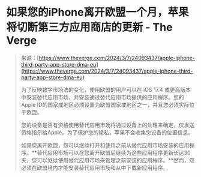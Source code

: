 <!--yml

category: 未分类

date: 2024-05-27 14:47:18

-->

# 如果您的iPhone离开欧盟一个月，苹果将切断第三方应用商店的更新 - The Verge

> 来源：[https://www.theverge.com/2024/3/7/24093437/apple-iphone-third-party-app-store-dma-eu](https://www.theverge.com/2024/3/7/24093437/apple-iphone-third-party-app-store-dma-eu)
> 
> 为了反映数字市场法的变化，使用欧盟的用户可以在 iOS 17.4 或更高版本中安装替代应用市场，并安装通过替代应用市场提供的应用程序。您的Apple ID的国家或地区必须设置为欧盟国家或地区之一，并且您必须实际位于欧盟。
> 
> 您的设备是否有资格使用替代应用市场将通过设备上的处理来确定，仅发送资格指示给Apple。为了保护您的隐私，苹果不会收集您设备的位置信息。
> 
> 如果您离开欧盟，您可以继续打开和使用之前从替代应用市场安装的应用程序。**替代应用市场可以在您离开欧盟后继续为这些应用程序更新长达30天，您可以继续使用替代应用市场来管理之前安装的应用程序。**然而，您必须在欧盟境内才能安装替代应用市场和从中下载新应用程序。
